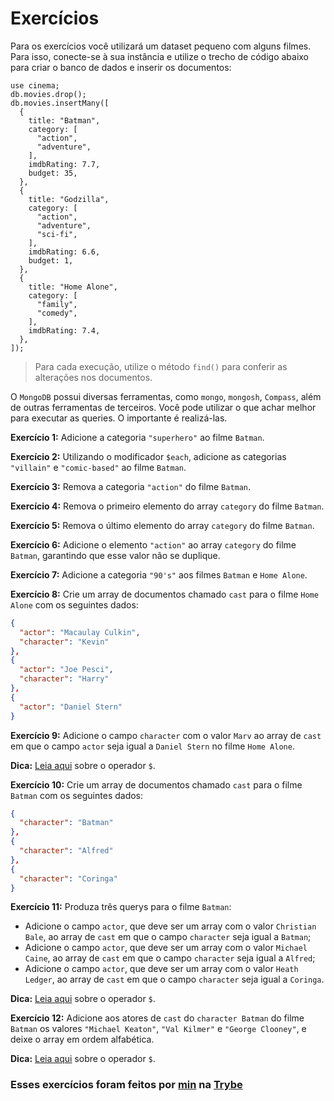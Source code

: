 # Exercícios

Para os exercícios você utilizará um dataset pequeno com alguns filmes. Para isso, conecte-se à sua instância e utilize o trecho de código abaixo para criar o banco de dados e inserir os documentos:

```
use cinema;
db.movies.drop();
db.movies.insertMany([
  {
    title: "Batman",
    category: [
      "action",
      "adventure",
    ],
    imdbRating: 7.7,
    budget: 35,
  },
  {
    title: "Godzilla",
    category: [
      "action",
      "adventure",
      "sci-fi",
    ],
    imdbRating: 6.6,
    budget: 1,
  },
  {
    title: "Home Alone",
    category: [
      "family",
      "comedy",
    ],
    imdbRating: 7.4,
  },
]);
```

> Para cada execução, utilize o método `find()` para conferir as alterações nos documentos.

O `MongoDB` possui diversas ferramentas, como `mongo`, `mongosh`, `Compass`, além de outras ferramentas de terceiros. Você pode utilizar o que achar melhor para executar as queries. O importante é realizá-las.

__Exercício 1:__ Adicione a categoria `"superhero"` ao filme `Batman`.

__Exercício 2:__ Utilizando o modificador `$each`, adicione as categorias `"villain"` e `"comic-based"` ao filme `Batman`.

__Exercício 3:__ Remova a categoria `"action"` do filme `Batman`.

__Exercício 4:__ Remova o primeiro elemento do array `category` do filme `Batman`.

__Exercício 5:__ Remova o último elemento do array `category` do filme `Batman`.

__Exercício 6:__ Adicione o elemento `"action"` ao array `category` do filme `Batman`, garantindo que esse valor não se duplique.

__Exercício 7:__ Adicione a categoria `"90's"` aos filmes `Batman` e `Home Alone`.

__Exercício 8:__ Crie um array de documentos chamado `cast` para o filme `Home Alone` com os seguintes dados:

```json
{
  "actor": "Macaulay Culkin",
  "character": "Kevin"
},
{
  "actor": "Joe Pesci",
  "character": "Harry"
},
{
  "actor": "Daniel Stern"
}
```

__Exercício 9:__ Adicione o campo `character` com o valor `Marv` ao array de `cast` em que o campo `actor` seja igual a `Daniel Stern` no filme `Home Alone`.

__Dica:__ [Leia aqui](https://docs.mongodb.com/manual/reference/operator/update/positional/) sobre o operador `$`.

__Exercício 10:__ Crie um array de documentos chamado `cast` para o filme `Batman` com os seguintes dados:

```json
{
  "character": "Batman"
},
{
  "character": "Alfred"
},
{
  "character": "Coringa"
}
```

__Exercício 11:__ Produza três querys para o filme `Batman`:

   * Adicione o campo `actor`, que deve ser um array com o valor `Christian Bale`, ao array de `cast` em que o campo `character` seja igual a `Batman`;
   * Adicione o campo `actor`, que deve ser um array com o valor `Michael Caine`, ao array de `cast` em que o campo `character` seja igual a `Alfred`;
   * Adicione o campo `actor`, que deve ser um array com o valor `Heath Ledger`, ao array de `cast` em que o campo `character` seja igual a `Coringa`.

__Dica:__ [Leia aqui](https://docs.mongodb.com/manual/reference/operator/update/positional/) sobre o operador `$`.

__Exercício 12:__ Adicione aos atores de `cast` do `character Batman` do filme `Batman` os valores `"Michael Keaton"`, `"Val Kilmer"` e `"George Clooney"`, e deixe o array em ordem alfabética.

__Dica:__ [Leia aqui](https://docs.mongodb.com/manual/reference/operator/update/positional/) sobre o operador `$`.

### Esses exercícios foram feitos por [min](https://www.linkedin.com/in/jonathan-r-andrade/) na [Trybe](https://www.betrybe.com/)
